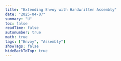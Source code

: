 ```yaml
---
title: "Extending Envoy with Handwritten Assembly"
date: "2025-04-07"
summary: "U"
toc: false
readTime: false
autonumber: true
math: true
tags: ["Envoy", "Assembly"]
showTags: false
hideBackToTop: true
---
```


